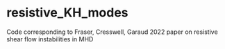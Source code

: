 # resistive_KH_modes
Code corresponding to Fraser, Cresswell, Garaud 2022 paper on resistive shear flow instabilities in MHD
